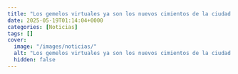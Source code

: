 ```yaml
---
title: "Los gemelos virtuales ya son los nuevos cimientos de la ciudad del futuro"
date: 2025-05-19T01:14:04+0000
categories: [Noticias]
tags: []
cover:
  image: "/images/noticias/"
  alt: "Los gemelos virtuales ya son los nuevos cimientos de la ciudad del futuro"
  hidden: false
---
```



